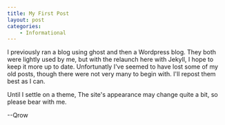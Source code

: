 ```yaml
---
title: My First Post
layout: post
categories: 
    - Informational
---
```


I previously ran a blog using ghost and then a Wordpress blog. They both were lightly used by me, but with the relaunch here with Jekyll, I hope to keep it more up to date. Unfortunatly I've seemed to have lost some of my old posts, though there were not very many to begin with. I'll repost them best as I can.

Until I settle on a theme, The site's appearance may change quite a bit, so please bear with me.


--Qrow